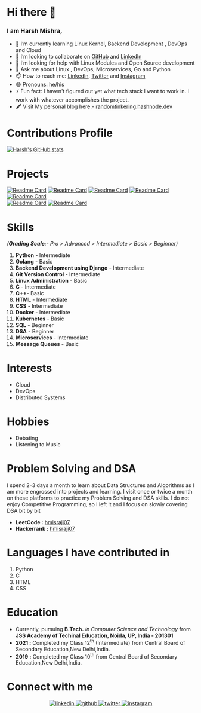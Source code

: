 # Hi there 👋

<!--
**harsh098/harsh098** is a ✨ _special_ ✨ repository because its `README.md` (this file) appears on your GitHub profile.
-->
### I am Harsh Mishra,

<!-- - 🔭 I’m currently working on [Win32Spy](https://github.com/harsh098/Win32Spy) and [SIMF](https://github.com/harsh098/simple-in-memory-filesystem) -->
- 🌱 I’m currently learning Linux Kernel, Backend Development , DevOps and Cloud
- 👯 I’m looking to collaborate on [GitHub](https://github.com/harsh098/) and [LinkedIn](https://www.linkedin.com/in/harsh-mishra-b94096144/)
- 🤔 I’m looking for help with Linux Modules and Open Source development
- 💬 Ask me about Linux , DevOps, Microservices, Go and Python
- 📫 How to reach me: [LinkedIn](https://www.linkedin.com/in/harsh-mishra-b94096144/), [Twitter](https://twitter.com/harsh_dev8086) and [Instagram](https://instagram.com/harsh.dev8086)
- 😄 Pronouns: he/his
- ⚡ Fun fact: I haven't figured out yet what tech stack I want to work in. I work with whatever accomplishes the project.
- 🖋️ Visit My personal blog here:- [randomtinkering.hashnode.dev](https://randomtinkering.hashnode.dev/) 
  
  
  

  
# Contributions Profile  

[![Harsh's GitHub stats](https://github-readme-stats.vercel.app/api?username=harsh098&show_icons=true,prs&cache_seconds=86400&theme=tokyonight)](https://github.com/harsh098/ru-hacks-2022-submission)

  
  

  
# Projects
 [![Readme Card](https://github-readme-stats.vercel.app/api/pin/?username=harsh098&repo=microservice-deploy&theme=highcontrast)](https://github.com/harsh098/microservice-deploy)
 [![Readme Card](https://github-readme-stats.vercel.app/api/pin/?username=harsh098&repo=Win32Spy&theme=nightowl)](https://github.com/harsh098/Win32Spy)
 [![Readme Card](https://github-readme-stats.vercel.app/api/pin/?username=harsh098&repo=simple-in-memory-filesystem&theme=highcontrast)](https://github.com/harsh098/simple-in-memory-filesystem)
 [![Readme Card](https://github-readme-stats.vercel.app/api/pin/?username=harsh098&repo=web-scraper-amazon-&theme=highcontrast)](https://github.com/harsh098/web-scraper-amazon-) 
  [![Readme Card](https://github-readme-stats.vercel.app/api/pin/?username=harsh098&repo=ru-hacks-2022-submission&theme=nightowl)](https://github.com/harsh098/ru-hacks-2022-submission)  
   [![Readme Card](https://github-readme-stats.vercel.app/api/pin/?username=harsh098&repo=quiz-REST-API-with-firebase&theme=highcontrast)](https://github.com/harsh098/quiz-REST-API-with-firebase) 
   [![Readme Card](https://github-readme-stats.vercel.app/api/pin/?username=harsh098&repo=social-book&theme=nightowl)](https://github.com/harsh098/social-book) 
   

# Skills
*(**Grading Scale**:- Pro > Advanced > Intermediate > Basic > Beginner)*
1. **Python** - Intermediate
2. **Golang** - Basic
3. **Backend Development using Django** - Intermediate
4. **Git Version Control** - Intermediate
5. **Linux Administration** - Basic 
6. **C** - Intermediate
7. **C++**- Basic
8. **HTML**  - Intermediate
9. **CSS** - Intermediate
10. **Docker** - Intermediate
11. **Kubernetes** - Basic
12. **SQL** - Beginner
13. **DSA** - Beginner
14. **Microservices** - Intermediate
15. **Message Queues** - Basic


# Interests
- Cloud
- DevOps
- Distributed Systems  

# Hobbies 
- Debating
- Listening to Music

# Problem Solving and DSA
I spend 2-3 days a month to learn about Data Structures and Algorithms as I am more engrossed into projects and learning.
I visit once or twice a month on these platforms to practice my Problem Solving and DSA skills.
I do not enjoy Competitive Programming, so I left it and I focus on slowly covering DSA bit by bit  
- **LeetCode :** [hmisraji07](https://leetcode.com/hmisraji07/)
- **Hackerrank :** [hmisraji07](https://www.hackerrank.com/hmisraji07)  

# Languages I have contributed in
 1. Python
 2. C
 3. HTML
 4. CSS

# Education
- Currently, pursuing **B.Tech.** *in Computer Science and Technology* from **JSS Academy of Techinal Education, Noida, UP, India - 201301**
- **2021 :** Completed my Class 12<sup>th</sup> (Intermediate) from Central Board of Secondary Education,New Delhi,India.
- **2019 :** Completed my Class 10<sup>th</sup> from Central Board of Secondary Education,New Delhi,India.
  
# Connect with me  
<div align="center">
 <a href="https://www.linkedin.com/in/harsh-mishra-b94096144/" target="_blank">
<img src=https://img.shields.io/badge/linkedin-%231E77B5.svg?&style=for-the-badge&logo=linkedin&logoColor=white alt=linkedin style="margin-bottom: 5px;" />
</a>
<a href="https://github.com/harsh098" target="_blank">
<img src=https://img.shields.io/badge/github-%2324292e.svg?&style=for-the-badge&logo=github&logoColor=white alt=github style="margin-bottom: 5px;" />
</a>
<a href="https://twitter.com/harsh_dev8086" target="_blank">
<img src=https://img.shields.io/badge/twitter-%2300acee.svg?&style=for-the-badge&logo=twitter&logoColor=white alt=twitter style="margin-bottom: 5px;" />
</a>
 <a href="https://instagram.com/harsh.dev8086" target="_blank">
<img src=https://img.shields.io/badge/instagram-%23000000.svg?&style=for-the-badge&logo=instagram&logoColor=white alt=instagram style="margin-bottom: 5px;" />
</a>

</div>

